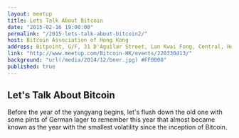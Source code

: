 ```yaml
---
layout: meetup
title: Lets Talk About Bitcoin
date: "2015-02-16 19:00:00"
permalink: "/2015-lets-talk-about-bitcoin2/"
host: Bitcoin Association of Hong Kong
address: Bitpoint, G/F, 31 D'Aguilar Street, Lan Kwai Fong, Central, Hong Kong
link: "http://www.meetup.com/Bitcoin-HK/events/220330413/"
background: "url(/media/2014/12/beer.jpg) #FF0000"
published: true
---
```


## Let's Talk About Bitcoin

Before the year of the yangyang begins, let's flush down the old one with some pints of German lager to remember this year that almost became known as the year with the smallest volatility since the inception of Bitcoin.

